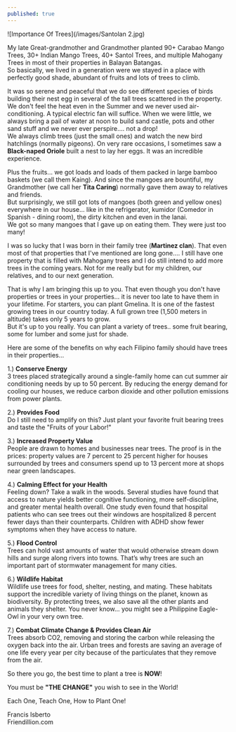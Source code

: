 ```yaml
---
published: true
---
```

![Importance Of Trees](/images/Santolan 2.jpg)

My late Great-grandmother and Grandmother planted 90+ Carabao Mango Trees, 30+ Indian Mango Trees, 40+ Santol Trees, and multiple Mahogany Trees in most of their properties in Balayan Batangas.   
So basically, we lived in a generation were we stayed in a place with perfectly good shade, abundant of fruits and lots of trees to climb. 

It was so serene and peaceful that we do see different species of birds building their nest egg in several of the tall trees scattered in the property.   
We don't feel the heat even in the Summer and we never used air-conditioning. A typical electric fan will suffice. When we were little, we always bring a pail of water at noon to build sand castle, pots and other sand stuff and we never ever perspire.... not a drop!   
We always climb trees (just the small ones) and watch the new bird hatchlings (normally pigeons).   On very rare occasions, I sometimes saw a **Black-naped Oriole** built a nest to lay her eggs. It was an incredible experience.

Plus the fruits... we got loads and loads of them packed in large bamboo baskets (we call them Kaing). And since the mangoes are bountiful, my Grandmother (we call her **Tita Caring**) normally gave them away to relatives and friends.   
But surprisingly, we still got lots of mangoes (both green and yellow ones) everywhere in our house... like in the refrigerator, kumidor (Comedor in Spanish - dining room), the dirty kitchen and even in the lanai.   
We got so many mangoes that I gave up on eating them. They were just too many! 

I was so lucky that I was born in their family tree (**Martinez clan**). That even most of that properties that I've mentioned are long gone.... I still have one property that is filled with Mahogany trees and I do still intend to add more trees in the coming years. Not for me really but for my children, our relatives, and to our next generation.

That is why I am bringing this up to you. That even though you don't have properties or trees in your properties... it is never too late to have them in your lifetime. For starters, you can plant Gmelina. 
It is one of the fastest growing trees in our country today. A full grown tree (1,500 meters in altitude) takes only 5 years to grow.   
But it's up to you really. You can plant a variety of trees.. some fruit bearing, some for lumber and some just for shade.

Here are some of the benefits on why each Filipino family should have trees in their properties...

1.) **Conserve Energy**   
3 trees placed strategically around a single-family home can cut summer air conditioning needs by up to 50 percent. By reducing the energy demand for cooling our houses, we reduce carbon dioxide and other pollution emissions from power plants.

2.) **Provides Food**   
Do I still need to amplify on this? Just plant your favorite fruit bearing trees and taste the "Fruits of your Labor!"

3.) **Increased Property Value**   
People are drawn to homes and businesses near trees. The proof is in the prices: property values are 7 percent to 25 percent higher for houses surrounded by trees and consumers spend up to 13 percent more at shops near green landscapes. 

4.) **Calming Effect for your Health**   
Feeling down? Take a walk in the woods. Several studies have found that access to nature yields better cognitive functioning, more self-discipline, and greater mental health overall. One study even found that hospital patients who can see trees out their windows are hospitalized 8 percent fewer days than their counterparts. Children with ADHD show fewer symptoms when they have access to nature. 

5.) **Flood Control**   
Trees can hold vast amounts of water that would otherwise stream down hills and surge along rivers into towns. That’s why trees are such an important part of stormwater management for many cities.

6.) **Wildlife Habitat**   
Wildlife use trees for food, shelter, nesting, and mating. These habitats support the incredible variety of living things on the planet, known as biodiversity. By protecting trees, we also save all the other plants and animals they shelter. You never know...  you might see a Philippine Eagle-Owl in your very own tree.

7.) **Combat Climate Change & Provides Clean Air**   
Trees absorb CO2, removing and storing the carbon while releasing the oxygen back into the air.  Urban trees and forests are saving an average of one life every year per city because of the particulates that they remove from the air.


So there you go, the best time to plant a tree is **NOW**!   

You must be **"THE CHANGE"** you wish to see in the World!

Each One, Teach One, How to Plant One!


Francis Isberto   
Friendillion.com


